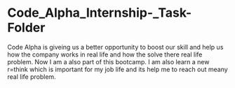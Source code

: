# Code_Alpha_Internship-_Task-Folder
Code Alpha is giveing us a better opportunity to boost our skill and help us how the company works in real life and how the solve there real life problem. Now I am a also part of this bootcamp. I am also  learn a new r=think which is important for my job life and its help me to reach out meany real life problem.
